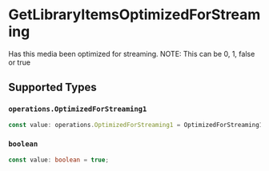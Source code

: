 # GetLibraryItemsOptimizedForStreaming

Has this media been optimized for streaming. NOTE: This can be 0, 1, false or true


## Supported Types

### `operations.OptimizedForStreaming1`

```typescript
const value: operations.OptimizedForStreaming1 = OptimizedForStreaming1.One;
```

### `boolean`

```typescript
const value: boolean = true;
```


